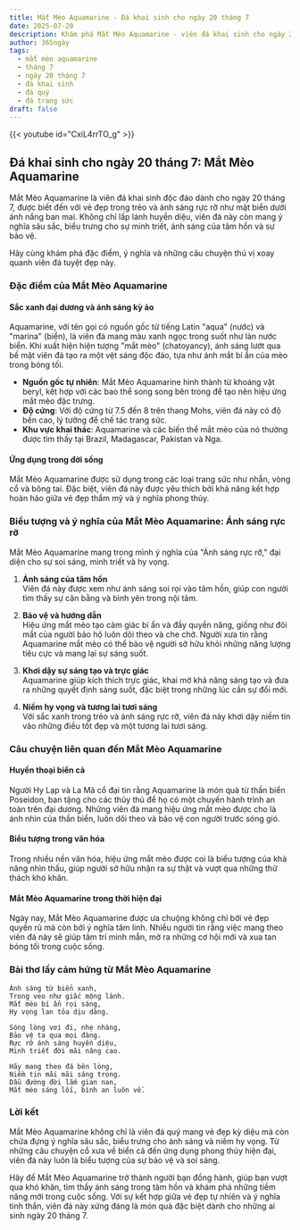 ```yaml
---
title: Mắt Mèo Aquamarine - Đá khai sinh cho ngày 20 tháng 7
date: 2025-07-20
description: Khám phá Mắt Mèo Aquamarine - viên đá khai sinh cho ngày 20 tháng 7, biểu tượng của Ánh sáng rực rỡ. Cùng tìm hiểu ý nghĩa sâu sắc của viên đá độc đáo này.
author: 365ngày
tags:
  - mắt mèo aquamarine
  - tháng 7
  - ngày 20 tháng 7
  - đá khai sinh
  - đá quý
  - đá trang sức
draft: false
---
```


{{< youtube id="CxiL4rrTO_g" >}}

## Đá khai sinh cho ngày 20 tháng 7: Mắt Mèo Aquamarine

Mắt Mèo Aquamarine là viên đá khai sinh độc đáo dành cho ngày 20 tháng 7, được biết đến với vẻ đẹp trong trẻo và ánh sáng rực rỡ như mặt biển dưới ánh nắng ban mai. Không chỉ lấp lánh huyền diệu, viên đá này còn mang ý nghĩa sâu sắc, biểu trưng cho sự minh triết, ánh sáng của tâm hồn và sự bảo vệ.

Hãy cùng khám phá đặc điểm, ý nghĩa và những câu chuyện thú vị xoay quanh viên đá tuyệt đẹp này.

### Đặc điểm của Mắt Mèo Aquamarine

#### **Sắc xanh đại dương và ánh sáng kỳ ảo**

Aquamarine, với tên gọi có nguồn gốc từ tiếng Latin "aqua" (nước) và "marina" (biển), là viên đá mang màu xanh ngọc trong suốt như làn nước biển. Khi xuất hiện hiện tượng "mắt mèo" (chatoyancy), ánh sáng lướt qua bề mặt viên đá tạo ra một vệt sáng độc đáo, tựa như ánh mắt bí ẩn của mèo trong bóng tối.

- **Nguồn gốc tự nhiên**: Mắt Mèo Aquamarine hình thành từ khoáng vật beryl, kết hợp với các bao thể song song bên trong để tạo nên hiệu ứng mắt mèo đặc trưng.
- **Độ cứng**: Với độ cứng từ 7.5 đến 8 trên thang Mohs, viên đá này có độ bền cao, lý tưởng để chế tác trang sức.
- **Khu vực khai thác**: Aquamarine và các biến thể mắt mèo của nó thường được tìm thấy tại Brazil, Madagascar, Pakistan và Nga.

#### **Ứng dụng trong đời sống**

Mắt Mèo Aquamarine được sử dụng trong các loại trang sức như nhẫn, vòng cổ và bông tai. Đặc biệt, viên đá này được yêu thích bởi khả năng kết hợp hoàn hảo giữa vẻ đẹp thẩm mỹ và ý nghĩa phong thủy.

### Biểu tượng và ý nghĩa của Mắt Mèo Aquamarine: Ánh sáng rực rỡ

Mắt Mèo Aquamarine mang trong mình ý nghĩa của "Ánh sáng rực rỡ," đại diện cho sự soi sáng, minh triết và hy vọng.

1. **Ánh sáng của tâm hồn**  
    Viên đá này được xem như ánh sáng soi rọi vào tâm hồn, giúp con người tìm thấy sự cân bằng và bình yên trong nội tâm.
    
2. **Bảo vệ và hướng dẫn**  
    Hiệu ứng mắt mèo tạo cảm giác bí ẩn và đầy quyền năng, giống như đôi mắt của người bảo hộ luôn dõi theo và che chở. Người xưa tin rằng Aquamarine mắt mèo có thể bảo vệ người sở hữu khỏi những năng lượng tiêu cực và mang lại sự sáng suốt.
    
3. **Khơi dậy sự sáng tạo và trực giác**  
    Aquamarine giúp kích thích trực giác, khai mở khả năng sáng tạo và đưa ra những quyết định sáng suốt, đặc biệt trong những lúc cần sự đổi mới.
    
4. **Niềm hy vọng và tương lai tươi sáng**  
    Với sắc xanh trong trẻo và ánh sáng rực rỡ, viên đá này khơi dậy niềm tin vào những điều tốt đẹp và một tương lai tươi sáng.
    

### Câu chuyện liên quan đến Mắt Mèo Aquamarine

#### **Huyền thoại biển cả**

Người Hy Lạp và La Mã cổ đại tin rằng Aquamarine là món quà từ thần biển Poseidon, ban tặng cho các thủy thủ để họ có một chuyến hành trình an toàn trên đại dương. Những viên đá mang hiệu ứng mắt mèo được cho là ánh nhìn của thần biển, luôn dõi theo và bảo vệ con người trước sóng gió.

#### **Biểu tượng trong văn hóa**

Trong nhiều nền văn hóa, hiệu ứng mắt mèo được coi là biểu tượng của khả năng nhìn thấu, giúp người sở hữu nhận ra sự thật và vượt qua những thử thách khó khăn.

#### **Mắt Mèo Aquamarine trong thời hiện đại**

Ngày nay, Mắt Mèo Aquamarine được ưa chuộng không chỉ bởi vẻ đẹp quyến rũ mà còn bởi ý nghĩa tâm linh. Nhiều người tin rằng việc mang theo viên đá này sẽ giúp tâm trí minh mẫn, mở ra những cơ hội mới và xua tan bóng tối trong cuộc sống.

### Bài thơ lấy cảm hứng từ Mắt Mèo Aquamarine

```
Ánh sáng từ biển xanh,  
Trong veo như giấc mộng lành.  
Mắt mèo bí ẩn rọi sáng,  
Hy vọng lan tỏa dịu dàng.  

Sóng lòng vơi đi, nhẹ nhàng,  
Bảo vệ ta qua mọi đàng.  
Rực rỡ ánh sáng huyền diệu,  
Minh triết đời mãi nâng cao.  

Hãy mang theo đá bên lòng,  
Niềm tin mãi mãi sáng trong.  
Dẫu đường đời lắm gian nan,  
Mắt mèo sáng lối, bình an luôn về.  
```

### Lời kết

Mắt Mèo Aquamarine không chỉ là viên đá quý mang vẻ đẹp kỳ diệu mà còn chứa đựng ý nghĩa sâu sắc, biểu trưng cho ánh sáng và niềm hy vọng. Từ những câu chuyện cổ xưa về biển cả đến ứng dụng phong thủy hiện đại, viên đá này luôn là biểu tượng của sự bảo vệ và soi sáng.

Hãy để Mắt Mèo Aquamarine trở thành người bạn đồng hành, giúp bạn vượt qua khó khăn, tìm thấy ánh sáng trong tâm hồn và khám phá những tiềm năng mới trong cuộc sống. Với sự kết hợp giữa vẻ đẹp tự nhiên và ý nghĩa tinh thần, viên đá này xứng đáng là món quà đặc biệt dành cho những ai sinh ngày 20 tháng 7.